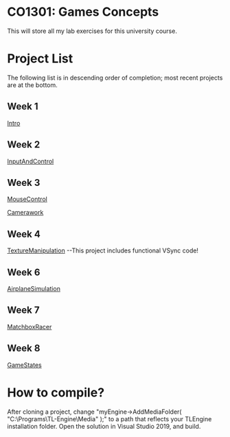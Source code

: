 # CO1301: Games Concepts
This will store all my lab exercises for this university course.

# Project List
The following list is in descending order of completion; most recent projects are at the bottom.
## Week 1
<a href="Week1/Intro">Intro</a>

## Week 2
<a href="Week2/InputAndControl">InputAndControl</a>

## Week 3
<a href="Week3/MouseControl">MouseControl</a>

<a href="Week3/Camerawork">Camerawork</a>

## Week 4
<a href="Week4/TextureManipulation">TextureManipulation</a> --This project includes functional VSync code!

## Week 6
<a href="Week6/AirplaneSimulation">AirplaneSimulation</a>

## Week 7
<a href="Week7/MatchboxRacer">MatchboxRacer</a>

## Week 8
<a href="Week8/GameStates">GameStates</a>

# How to compile?
After cloning a project, change "myEngine->AddMediaFolder( "C:\\Programs\\TL-Engine\\Media" );" to a path that reflects your TLEngine installation folder.
Open the solution in Visual Studio 2019, and build.
